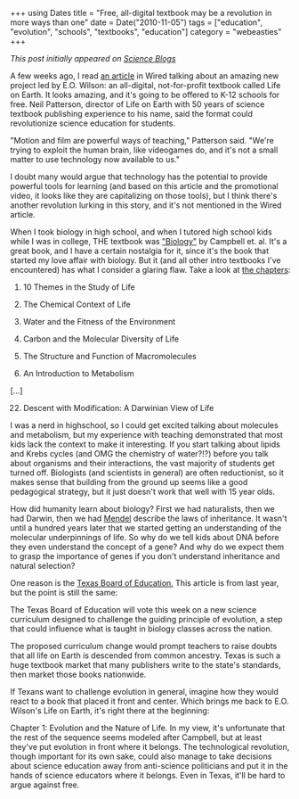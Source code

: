 +++
using Dates
title = "Free, all-digital textbook may be a revolution in more ways than one"
date = Date("2010-11-05")
tags = ["education", "evolution", "schools", "textbooks", "education"]
category = "webeasties"
+++

_This post initially appeared on [Science Blogs](http://scienceblogs.com/webeasties)_

A few weeks ago, I read [an article](http://www.wired.com/wiredscience/2010/10/wilson-free-biology-textbook/) in Wired talking about an amazing new project led by E.O. Wilson: an all-digital, not-for-profit textbook called Life on Earth. It looks amazing, and it's going to be offered to K-12 schools for free. 
Neil Patterson, director of Life on Earth with 50 years of science textbook publishing experience to his name, said the format could revolutionize science education for students.

"Motion and film are powerful ways of teaching," Patterson said. "We're trying to exploit the human brain, like videogames do, and it's not a small matter to use technology now available to us."

I doubt many would argue that technology has the potential to provide powerful tools for learning (and based on this article and the promotional video, it looks like they are capitalizing on those tools), but I think there's another revolution lurking in this story, and it's not mentioned in the Wired article.

When I took biology in high school, and when I tutored high school kids while I was in college, THE textbook was ["Biology"](http://www.campbellbiology.com/) by Campbell et. al. It's a great book, and I have a certain nostalgia for it, since it's the book that started my love affair with biology. But it (and all other intro textbooks I've encountered) has what I consider a glaring flaw. Take a look at [the chapters](http://www.biologyjunction.com/ap_biology_chapter_objectives%20&%20outlines.htm):

1) 10 Themes in the Study of Life

2) The Chemical Context of Life

3) Water and the Fitness of the Environment

4) Carbon and the Molecular Diversity of Life

5) The Structure and Function of Macromolecules

6) An Introduction to Metabolism

[...]

22) Descent with Modification: A Darwinian View of Life

I was a nerd in highschool, so I could get excited talking about molecules and metabolism, but my experience with teaching demonstrated that most kids lack the context to make it interesting. If you start talking about lipids and Krebs cycles (and OMG the chemistry of water?!?) before you talk about organisms and their interactions, the vast majority of students get turned off. Biologists (and scientists in general) are often reductionist, so it makes sense that building from the ground up seems like a good pedagogical strategy, but it just doesn't work that well with 15 year olds.

How did humanity learn about biology? First we had naturalists, then we had Darwin, then we had [Mendel](http://en.wikipedia.org/wiki/Gregor_Mendel) describe the laws of inheritance. It wasn't until a hundred years later that we started getting an understanding of the molecular underpinnings of life. So why do we tell kids about DNA before they even understand the concept of a gene? And why do we expect them to grasp the importance of genes if you don't understand inheritance and natural selection?

One reason is the [Texas Board of Education.](http://online.wsj.com/article/SB123777413372910705.html) This article is from last year, but the point is still the same:

The Texas Board of Education will vote this week on a new science curriculum designed to challenge the guiding principle of evolution, a step that could influence what is taught in biology classes across the nation.

The proposed curriculum change would prompt teachers to raise doubts that all life on Earth is descended from common ancestry. Texas is such a huge textbook market that many publishers write to the state's standards, then market those books nationwide.

If Texans want to challenge evolution in general, imagine how they would react to a book that placed it front and center. Which brings me back to E.O. Wilson's Life on Earth, it's right there at the beginning:

Chapter 1: Evolution and the Nature of Life. In my view, it's unfortunate that the rest of the sequence seems modeled after Campbell, but at least they've put evolution in front where it belongs. The technological revolution, though important for its own sake, could also manage to take decisions about science education away from anti-science politicians and put it in the hands of science educators where it belongs. Even in Texas, it'll be hard to argue against free. 

      
  
